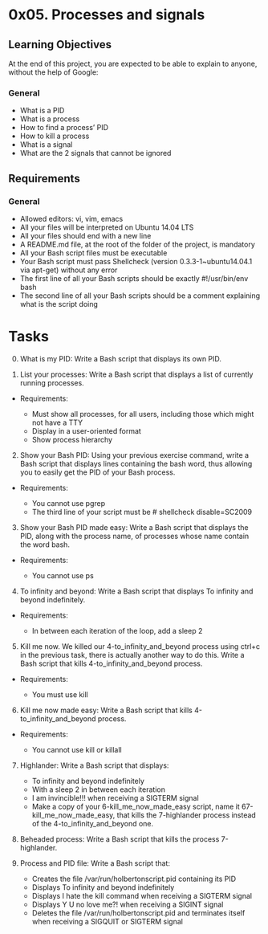 # **0x05. Processes and signals**

## **Learning Objectives**
At the end of this project, you are expected to be able to explain to anyone, without the help of Google:

### **General**
+ What is a PID
+ What is a process
+ How to find a process’ PID
+ How to kill a process
+ What is a signal
+ What are the 2 signals that cannot be ignored

## **Requirements**

### **General**
+ Allowed editors: vi, vim, emacs
+ All your files will be interpreted on Ubuntu 14.04 LTS
+ All your files should end with a new line
+ A README.md file, at the root of the folder of the project, is mandatory
+ All your Bash script files must be executable
+ Your Bash script must pass Shellcheck (version 0.3.3-1~ubuntu14.04.1 via apt-get) without any error
+ The first line of all your Bash scripts should be exactly #!/usr/bin/env bash
+ The second line of all your Bash scripts should be a comment explaining what is the script doing

# **Tasks**

0. What is my PID: Write a Bash script that displays its own PID.

1. List your processes: Write a Bash script that displays a list of currently running processes.

+ Requirements:

	* Must show all processes, for all users, including those which might not have a TTY
	* Display in a user-oriented format
	* Show process hierarchy

2. Show your Bash PID: Using your previous exercise command, write a Bash script that displays lines containing the bash word, thus allowing you to easily get the PID of your Bash process.

+ Requirements:

	* You cannot use pgrep
	* The third line of your script must be # shellcheck disable=SC2009

3. Show your Bash PID made easy: Write a Bash script that displays the PID, along with the process name, of processes whose name contain the word bash.

+ Requirements:

	* You cannot use ps

4. To infinity and beyond: Write a Bash script that displays To infinity and beyond indefinitely.

+ Requirements:

	* In between each iteration of the loop, add a sleep 2

5. Kill me now. We killed our 4-to_infinity_and_beyond process using ctrl+c in the previous task, there is actually another way to do this. Write a Bash script that kills 4-to_infinity_and_beyond process.

+ Requirements:

	* You must use kill

6. Kill me now made easy: Write a Bash script that kills 4-to_infinity_and_beyond process.

+ Requirements:

	* You cannot use kill or killall

7. Highlander: Write a Bash script that displays:

	* To infinity and beyond indefinitely
	* With a sleep 2 in between each iteration
	* I am invincible!!! when receiving a SIGTERM signal
	* Make a copy of your 6-kill_me_now_made_easy script, name it 67-kill_me_now_made_easy, that kills the 7-highlander process instead of the 4-to_infinity_and_beyond one.

8. Beheaded process: Write a Bash script that kills the process 7-highlander.

9. Process and PID file: Write a Bash script that:

	* Creates the file /var/run/holbertonscript.pid containing its PID
	* Displays To infinity and beyond indefinitely
	* Displays I hate the kill command when receiving a SIGTERM signal
	* Displays Y U no love me?! when receiving a SIGINT signal
	* Deletes the file /var/run/holbertonscript.pid and terminates itself when receiving a SIGQUIT or SIGTERM signal
